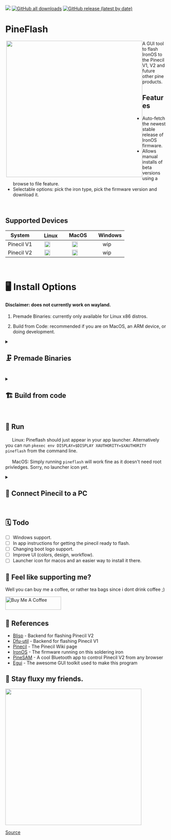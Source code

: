 <a href="https://github.com/River-Mochi/PineFlash#pineflash"><img src="https://hits.seeyoufarm.com/api/count/incr/badge.svg?url=https%3A%2F%2Fgithub.com%2FSpagett1%2FPineFlash&count_bg=%23187BC0&title_bg=%23555555&icon=&icon_color=%23E7E7E7&title=hits&edge_flat=true"/></a>
[![GitHub all downloads](https://img.shields.io/github/downloads/spagett1/pineflash/total?color=187BC0&style=flat-square)](https://github.com/Spagett1/PineFlash/releases/tag/0.3.0)
[![GitHub release (latest by date)](https://img.shields.io/github/v/release/spagett1/pineflash?color=187BC0&style=flat-square)](https://github.com/Spagett1/PineFlash/releases/tag/0.3.0)

# PineFlash

<img src="https://user-images.githubusercontent.com/77225642/229287961-066faac2-5470-4dce-823e-9137dd331fee.png" align="right" width="425" style="float:left">
A GUI tool to flash IronOS to the Pinecil V1, V2 and future other pine products.  

## Features
* Auto-fetch the newest stable release of IronOS firmware.
* Allows manual installs of beta versions using a browse to file feature.
* Selectable options: pick the iron type, pick the firmware version and download it.

<br clear="both" />

## Supported Devices 
 | System  |<img width="17" src="https://cdn.simpleicons.org/Linux/187BC0" /> Linux  | <img width="15" src="https://cdn.simpleicons.org/Apple/187BC0" /> MacOS|  <img width="15" src="https://cdn.simpleicons.org/Windows11/187BC0" /> Windows|
 | :-----: | :-----: | :-----: | :-----: |
 | Pinecil V1 |<img width="18" src="https://cdn.simpleicons.org/cachet/187BC0" />|<img width="18" src="https://cdn.simpleicons.org/cachet/187BC0" />| wip  |
 | Pinecil V2 | <img width="18" src="https://cdn.simpleicons.org/cachet/187BC0" />   | <img width="18" src="https://cdn.simpleicons.org/cachet/187BC0" />  |  wip  |
<br clear="both" />


# :desktop_computer: Install Options

#### Disclaimer: does not currently work on wayland.

1. Premade Binaries: currently only available for Linux x86 distros.

2. Build from Code: recommended if you are on MacOS, an ARM device, or doing development.

<details>
  <summary>
   
## :clamp: Premade Binaries 
 </summary>
 
### :bookmark_tabs: Dependancies

```
# needed for all versions of PineFlash
polkit - linux only
dfu-util - for pinecil V1 support
```
 
### <img width="18" src="https://cdn.simpleicons.org/ArchLinux/187BC0" /> Arch based distros (Arch, Artix, Manjaro, Endeavor)

Download the latest pineflash .tar.zst file from the [releases page](https://github.com/Spagett1/PineFlash/releases).

Then simply run.
```
sudo pacman -U ./pineflash-*-x86.tar.zst 
```

### <img width="18" src="https://cdn.simpleicons.org/Linux/187BC0" /> Other Linux x86 distro's

Install items from dependencies list above.

Download the latest pineflash_linux_x86_<version>.zip file from the [releases page](https://github.com/Spagett1/PineFlash/releases).

Then extract and install it.
```
unzip ./pineflash_linux_x86_*.zip
sudo cp -r usr/* /usr/
```

</details>
<div style="clear:both;">&nbsp;</div>

 
<details>
  <summary>
   
## :building_construction: Build from code 
 </summary>


Use this build method if the premade binaries do not support your architecture or you have dev purposes.

### :bookmark_tabs: Build Dependancies

Install these if you don't have them (not needed if using the PKGBUILD).


<details>
  <summary>
<img width="17" src="https://cdn.simpleicons.org/windowsterminal/187BC0" /> General dependancy list
</summary>

This is the general depednancy list. 

If your operating system or distro has its own section then please go there as it has more specific names.

You may need more or less depending on distro or OS, if you find more dependancies are needed please open an issue containing what operating system you are running and what packages where needed. 

```
cmake
rust 
git
dfu-util - for pinecil V1 support
polkit - Linux only
gcc         
```
</details>
<div style="clear:both;">&nbsp;</div>

<details>
  <summary>
<img width="17" src="https://cdn.simpleicons.org/debian/A81D33" /> Dependencies for Debian
</summary>

```
cmake
rust-all (alternatively go to https://rustup.rs/)
git
dfu-util - for pinecil V1 support
policykit-1
g++
pkg-config 
libglib2.0-dev
build-essential    
libfontconfig-dev 
fontconfig-config  
libgdk3.0-cli-dev
libatk1.0-0   
libatk1.0-dev       
libgtk-3-dev             
```
This line will install everything:
```
sudo apt install cmake rust-all git dfu-util policykit-1 g++ pkg-config libglib2.0-dev build-essential libfontconfig-dev fontconfig-config libgdk3.0-cli-dev libatk1.0-0 libatk1.0-dev libgtk-3-dev             
```

</details>
<div style="clear:both;">&nbsp;</div>
<details>
  <summary>
<img width="17" src="https://cdn.simpleicons.org/archlinux/187BC0" /> Dependencies for Arch
 </summary>

```
cmake
rust (If doing development i recommend the `rustup` package)
git
dfu-util - for pinecil V1 support
polkit
gcc
pkgconf
glibc 
base-devel 
fontconfig
atmm
gtk3         
```
This line will install everything:
```
sudo pacman -S --needed cmake rust git dfu-util polkit gcc pkgconf glibc base-devel fontconfig atmm gtk3
```

</details>
<div style="clear:both;">&nbsp;</div>
<details>
  <summary>
  
### :toolbox: Build option 1, handy scripts

 </summary>
 
Handy scripts will compile and install PineFlash for you.

**(Sorry if you are on Mac, you need to build it manually, please go to the manual build section.)**

### <img width="17" src="https://cdn.simpleicons.org/Linux/187BC0" /> Build Linux from script.
1. To build from source code, first install build dependencies.
2. Download the source code with the following commands.
```
git clone https://github.com/Spagett1/PineFlash/
cd PineFlash
```
3. Run the `generic_linux_install.sh` file which will build and install Pineflash.

### <img width="17" src="https://cdn.simpleicons.org/archlinux/187BC0" />  Build on Arch based distro's (Arch, Artix, Manjaro, Endeavor, Arch Arm, etc.) 
1. All dependancies will be handled by the PKGBUILD
2. Download the source code with the following commands.
```
git clone https://github.com/Spagett1/PineFlash/
cd PineFlash
```
3. Just run `makepkg -si` in the main directory to build and install it.
</details>
<div style="clear:both;">&nbsp;</div>

<details>
  <summary>
   
### :weight_lifting_man: Build Option 2, manual build
 </summary>

Old school style, this is recommended if you have issues with the scripts or want to help develop PineFlash.
 
This is also currently the only way to install for MacOs.
 
1. Install all the build dependancies listed above.

2. Download the source code.

```
git clone https://github.com/Spagett1/PineFlash/
cd PineFlash 
```

3. Download the git submodules.
```
git submodule update --init --recursive
```
4. build blisp which is needed for pinecil V2 support 
```
cd blisp
mkdir build
cd build
cmake -DBLISP_BUILD_CLI=ON ..
cmake --build .
sudo mv ./tools/blisp/blisp /usr/bin/ #Or some other global path.
```
:dart: Important: Don't forget to add blisp to your path

5. Then build pineflash itself
```
cargo build --release
```
6. The resulting binary will be in `target/release/pineflash`, this can be moved into your path (`/usr/bin/pineflash`) or just run as a portable executable.

7. Then copy the Pineflash.desktop file to `/usr/share/applications` and copy `assets/pine64logo.png` to `/usr/share/pixmaps` for the shortcut to show up in launchers. (This does not apply to MacOs, you will have to run pineflash from the terminal for now, sorry.)

8. On linux, root permissions are needed for dfu-util and blisp if running from the terminal. In order to solve this you need to run the program with the following command  
`pkexec env DISPLAY=$DISPLAY XAUTHORITY=$XAUTHORITY pineflash`.   
If you use the Gui app, then don't worry about it. It's already in the .desktop file and not necessary.

</details>
<div style="clear:both;">&nbsp;</div>
 
 
</details>
<div style="clear:both;">&nbsp;</div>

## :runner: Run 

<img width="17" src="https://cdn.simpleicons.org/Linux/187BC0" /> Linux: Pineflash should just appear in your app launcher. Alternatively you can run `pkexec env DISPLAY=$DISPLAY XAUTHORITY=$XAUTHORITY pineflash` from the command line.

<img width="17" src="https://cdn.simpleicons.org/Apple/187BC0" /> MacOS: Simply running `pineflash` will work fine as it doesn't need root privledges. Sorry, no launcher icon yet. 
<br>

<details>
  <summary>
 
 ## :electric_plug: Connect Pinecil to a PC
 </summary>

1. To do the firmware update, connect one end of a USB cable to the PC.
2. Then, hold down the `[-]` button **before** plugging the usb-c cable to the back of Pinecil.
3. Keep holding the `[-]` for ~10 seconds more before releasing the button. If you correctly entered flashing mode, the screen will be black/empty. If not, do it again, flip the cable, or try another cable, different port, or a different PC.
4. See [Pinecil Wiki](https://wiki.pine64.org/wiki/Pinecil_Firmware) firmware details if you get stuck.
</details>
<div style="clear:both;">&nbsp;</div>

## :spiral_calendar: Todo

- [ ] Windows support.
- [ ] In app instructions for getting the pinecil ready to flash.
- [ ] Changing boot logo support.
- [ ] Improve UI (colors, design, workflow).
- [ ] Launcher icon for macos and an easier way to install it there.

## :tea: Feel like supporting me?

Well you can buy me a coffee, or rather tea bags since i dont drink coffee ;)

<a href="https://www.buymeacoffee.com/spagett" target="_blank"><img src="https://cdn.buymeacoffee.com/buttons/default-orange.png" alt="Buy Me A Coffee" height="41" width="174"></a>

## :book: References

- [Blisp](https://github.com/pine64/blisp) - Backend for flashing Pinecil V2
- [Dfu-util](https://dfu-util.sourceforge.net/) - Backend for flashing Pinecil V1
- [Pinecil](https://wiki.pine64.org/wiki/Pinecil) - The Pinecil Wiki page
- [IronOS](https://github.com/Ralim/IronOS) - The firmware running on this soldering iron
- [PineSAM](https://github.com/builder555/PineSAM) - A cool Bluetooth app to control Pinecil V2 from any browser
- [Egui](https://github.com/emilk/egui) - The awesome GUI toolkit used to make this program
 
 ## :dash: Stay fluxy my friends.
 <img src="https://user-images.githubusercontent.com/77225642/229288128-e6993505-47a2-4437-92cf-7b2a5de10677.png" width="425">
 
[Source](https://www.reddit.com/r/PINE64official/comments/xk9vxu/most_interesting_man_in_the_world_i_dont_always/)
